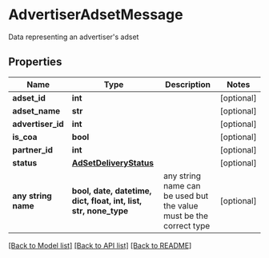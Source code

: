 # AdvertiserAdsetMessage

Data representing an advertiser's adset

## Properties
Name | Type | Description | Notes
------------ | ------------- | ------------- | -------------
**adset_id** | **int** |  | [optional] 
**adset_name** | **str** |  | [optional] 
**advertiser_id** | **int** |  | [optional] 
**is_coa** | **bool** |  | [optional] 
**partner_id** | **int** |  | [optional] 
**status** | [**AdSetDeliveryStatus**](AdSetDeliveryStatus.md) |  | [optional] 
**any string name** | **bool, date, datetime, dict, float, int, list, str, none_type** | any string name can be used but the value must be the correct type | [optional]

[[Back to Model list]](../README.md#documentation-for-models) [[Back to API list]](../README.md#documentation-for-api-endpoints) [[Back to README]](../README.md)


